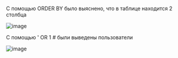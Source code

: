 С помощью ORDER BY было выяснено, что в таблице находится 2 столбца

![image](https://github.com/Kcchernikov/information_security/assets/80039707/1cb0ea9b-6b00-4b6c-a02b-7872cbd275b8)

С помощью ' OR 1 # были выведены пользователи

![image](https://github.com/Kcchernikov/information_security/assets/80039707/1bf1c658-5507-4362-899d-783cbf2cb1da)
